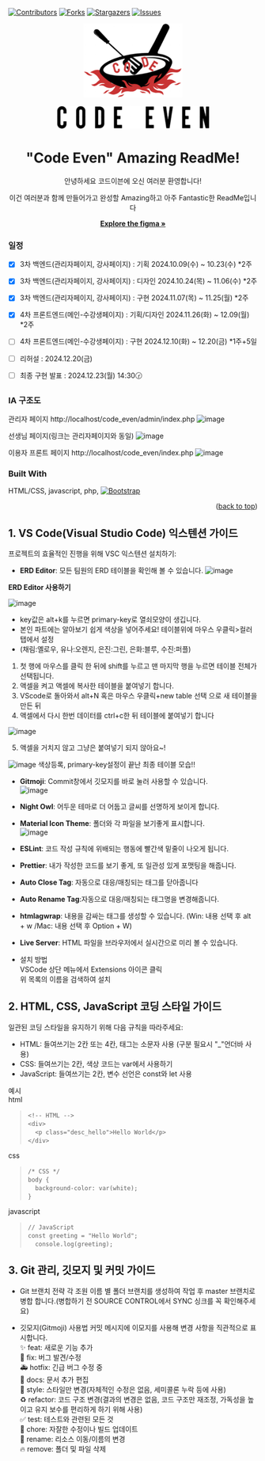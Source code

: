 [![Contributors][contributors-shield]][contributors-url]
[![Forks][forks-shield]][forks-url]
[![Stargazers][stars-shield]][stars-url]
[![Issues][issues-shield]][issues-url]
<div align=center>
  <a href="https://github.com/AppleBee12/Code_Even">
    <img src="admin/images/sb_logo.png" alt="Logo" width="200" height="150">
    <p><img src="admin/images/txt_logo.png" alt="Logo" width="309" height="46"></p>
  </a>
  

<h1 align=center>"Code Even" Amazing ReadMe!</h1>
<p>안녕하세요 코드이븐에 오신 여러분 환영합니다!</p>
<p>이건 여러분과 함께 만들어가고 완성할 Amazing하고 아주 Fantastic한 ReadMe입니다</p>

<a href="https://www.figma.com/design/VH49EasHjN4QLjkcdUEO9n/CODE_EVEN?node-id=0-1&t=n8MCpj3Oq7MdNSB3-1"><strong>Explore the figma »</strong></a>
</div>


### 일정 

- [x] 3차 백엔드(관리자페이지, 강사페이지) : 기획 2024.10.09(수) ~ 10.23(수) *2주
- [x] 3차 백엔드(관리자페이지, 강사페이지) : 디자인 2024.10.24(목) ~ 11.06(수) *2주
- [x] 3차 백엔드(관리자페이지, 강사페이지) : 구현 2024.11.07(목) ~ 11.25(월) *2주
- [x] 4차 프론트엔드(메인-수강생페이지) : 기획/디자인 2024.11.26(화) ~ 12.09(월) *2주
- [ ] 4차 프론트엔드(메인-수강생페이지) : 구현 2024.12.10(화) ~ 12.20(금) *1주+5일
- [ ] 리허설 : 2024.12.20(금) 
- [ ] 최종 구현 발표 : 2024.12.23(월) 14:30🕝



### IA 구조도

관리자 페이지
http://localhost/code_even/admin/index.php
![image](https://github.com/user-attachments/assets/a373f778-bb4a-407a-beaf-0a43d36c7ce8)

선생님 페이지(링크는 관리자페이지와 동일)
![image](https://github.com/user-attachments/assets/8e5ee89e-0383-4cd9-9608-4c970c6b438f)

이용자 프론트 페이지
http://localhost/code_even/index.php
![image](https://github.com/user-attachments/assets/7ceaac9d-edf8-4130-b81e-d879daa90b71)




### Built With

HTML/CSS, javascript, php, [![Bootstrap][Bootstrap.com]][Bootstrap-url]



<p align="right">(<a href="#readme-top">back to top</a>)</p>

## 1. VS Code(Visual Studio Code) 익스텐션 가이드
프로젝트의 효율적인 진행을 위해 VSC 익스텐션 설치하기:
* **ERD Editor**: 모든 팀원의 ERD 테이블을 확인해 볼 수 있습니다.
![image](https://github.com/user-attachments/assets/5eb6372b-341f-404f-b2ba-18536ada6fdf)

**ERD Editor 사용하기**

![image](https://github.com/user-attachments/assets/d649e463-9e97-4cde-b1b8-367ded73b735)
- key값은 alt+k를 누르면 primary-key로 열쇠모양이 생깁니다.
- 본인 파트에는 알아보기 쉽게 색상을 넣어주세요! 테이블위에 마우스 우클릭>컬러탭에서 설정
- (채림:옐로우, 유나:오렌지, 은진:그린, 은화:블루, 수진:퍼플)

1. 첫 행에 마우스를 클릭 한 뒤에 shift를 누르고 맨 마지막 행을 누르면 테이블 전체가 선택됩니다.
2. 액셀을 켜고 액셀에 복사한 테이블을 붙여넣기 합니다.
3. VScode로 돌아와서 alt+N 혹은 마우스 우클릭+new table 선택 으로 새 테이블을 만든 뒤
4. 액셀에서 다시 한번 데이터를 ctrl+c한 뒤 테이블에 붙여넣기 합니다

![image](https://github.com/user-attachments/assets/1b9316bc-8218-40e3-b2a2-23dfe32c2c3e)

5. 액셀을 거치지 않고 그냥은 붙여넣기 되지 않아요~!

![image](https://github.com/user-attachments/assets/5478f983-5dbc-4d90-abfb-01c82344516d)
 색상등록, primary-key설정이 끝난 최종 테이블 모습!!
 


* **Gitmoji**: Commit창에서 깃모지를 바로 눌러 사용할 수 있습니다.<br>
![image](https://github.com/user-attachments/assets/7ba5fd2d-048f-4bfa-9d5a-1df11f69d41e)

* **Night Owl**: 어두운 테마로 더 어둡고 글씨를 선명하게 보이게 합니다.
* **Material Icon Theme**: 폴더와 각 파일을 보기좋게 표시합니다.<br>
![image](https://github.com/user-attachments/assets/1f5ef684-e1db-46c6-a716-dd5366029b57)
* **ESLint**: 코드 작성 규칙에 위배되는 행동에 빨간색 밑줄이 나오게 됩니다.
* **Prettier**: 내가 작성한 코드를 보기 좋게, 또 일관성 있게 포맷팅을 해줍니다.
* **Auto Close Tag**: 자동으로 대응/매칭되는 태그를 닫아줍니다
* **Auto Rename Tag**:자동으로 대응/매칭되는 태그명을 변경해줍니다.
* **htmlagwrap**: 내용을 감싸는 태그를 생성할 수 있습니다. (Win: 내용 선택 후 alt + w /Mac: 내용 선택 후 Option + W)
* **Live Server**: HTML 파일을 브라우저에서 실시간으로 미리 볼 수 있습니다.


* 설치 방법<br>
VSCode 상단 메뉴에서 Extensions 아이콘 클릭<br>
위 목록의 이름을 검색하여 설치

## 2. HTML, CSS, JavaScript 코딩 스타일 가이드
일관된 코딩 스타일을 유지하기 위해 다음 규칙을 따라주세요:

* HTML: 들여쓰기는 2칸 또는 4칸, 태그는 소문자 사용 (구분 필요시 "_"언더바 사용)
* CSS: 들여쓰기는 2칸, 색상 코드는 var에서 사용하기
* JavaScript: 들여쓰기는 2칸, 변수 선언은 const와 let 사용


예시<br>
html
> `<!-- HTML -->`<br>
> `<div>`<br>
> `  <p class="desc_hello">Hello World</p>`<br>
> `</div>`<br>

css
> `/* CSS */`<br>
> `body {`<br>
> `  background-color: var(white);`<br>
> `}`<br>

javascript
> `// JavaScript`<br>
> `const greeting = "Hello World";`<br>
> `  console.log(greeting);`


## 3. Git 관리, 깃모지 및 커밋 가이드
* Git 브랜치 전략
각 조원 이름 별 폴더 브랜치를 생성하여 작업 후 master 브랜치로 병합 합니다.(병합하기 전 SOURCE CONTROL에서 SYNC 싱크를 꼭 확인해주세요)<br>

* 깃모지(Gitmoji) 사용법
커밋 메시지에 이모지를 사용해 변경 사항을 직관적으로 표시합니다.<br>
✨ feat: 새로운 기능 추가<br>
🐛 fix: 버그 발견/수정<br>
🚑 hotfix: 긴급 버그 수정 중<br> 
📝 docs: 문서 추가 편집<br>
💄 style: 스타일만 변경(자체적인 수정은 없음, 세미콜론 누락 등에 사용)<br>
♻️ refactor: 코드 구조 변경(결과의 변경은 없음, 코드 구조만 재조정, 가독성을 높이고 유지 보수를 편리하게 하기 위해 사용)<br>
✅ test: 테스트와 관련된 모든 것<br>
🔨 chore: 자잘한 수정이나 빌드 업데이트<br>
🚚 rename: 리소스 이동/이름의 변경<br>
🔥 remove: 폴더 및 파일 삭제


<!-- MARKDOWN LINKS & IMAGES -->
<!-- https://www.markdownguide.org/basic-syntax/#reference-style-links -->
[contributors-shield]: https://img.shields.io/github/contributors/AppleBee12/Code_Even.svg?style=for-the-badge
[contributors-url]: https://github.com/AppleBee12/Code_Even/graphs/contributors
[forks-shield]: https://img.shields.io/github/forks/AppleBee12/Code_Even.svg?style=for-the-badge
[forks-url]: https://github.comAppleBee12/Code_Even/network/members
[stars-shield]: https://img.shields.io/github/stars/AppleBee12/Code_Even.svg?style=for-the-badge
[stars-url]: https://github.com/AppleBee12/Code_Even/stargazers
[issues-shield]: https://img.shields.io/github/issues/AppleBee12/Code_Even.svg?style=for-the-badge
[issues-url]: https://github.com/AppleBee12/Code_Even/issues
[license-shield]: https://img.shields.io/github/license/AppleBee12/Code_Even.svg?style=for-the-badge
[license-url]: https://github.com/AppleBee12/Code_Even/blob/master/LICENSE.txt
[linkedin-shield]: https://img.shields.io/badge/-LinkedIn-black.svg?style=for-the-badge&logo=linkedin&colorB=555
[linkedin-url]: https://linkedin.com/in/AppleBee12
[product-screenshot]: images/screenshot.png
[Next.js]: https://img.shields.io/badge/next.js-000000?style=for-the-badge&logo=nextdotjs&logoColor=white
[Next-url]: https://nextjs.org/
[React.js]: https://img.shields.io/badge/React-20232A?style=for-the-badge&logo=react&logoColor=61DAFB
[React-url]: https://reactjs.org/
[Vue.js]: https://img.shields.io/badge/Vue.js-35495E?style=for-the-badge&logo=vuedotjs&logoColor=4FC08D
[Vue-url]: https://vuejs.org/
[Angular.io]: https://img.shields.io/badge/Angular-DD0031?style=for-the-badge&logo=angular&logoColor=white
[Angular-url]: https://angular.io/
[Svelte.dev]: https://img.shields.io/badge/Svelte-4A4A55?style=for-the-badge&logo=svelte&logoColor=FF3E00
[Svelte-url]: https://svelte.dev/
[Laravel.com]: https://img.shields.io/badge/Laravel-FF2D20?style=for-the-badge&logo=laravel&logoColor=white
[Laravel-url]: https://laravel.com
[Bootstrap.com]: https://img.shields.io/badge/Bootstrap-563D7C?style=for-the-badge&logo=bootstrap&logoColor=white
[Bootstrap-url]: https://getbootstrap.com
[JQuery.com]: https://img.shields.io/badge/jQuery-0769AD?style=for-the-badge&logo=jquery&logoColor=white
[JQuery-url]: https://jquery.com 

